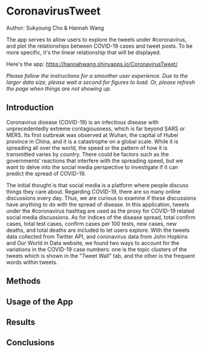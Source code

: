 # CoronavirusTweet
Author: Sukyoung Cho & Hannah Wang  
  
The app serves to allow users to explore the tweets under #coronavirus, and plot the relationships between COVID-19 cases and tweet posts. To be more specific, it's the linear relationship that will be displayed.
  
Here's the app: https://hannahwang.shinyapps.io/CoronavirusTweet/

*Please follow the instructions for a smoother user experience. Due to the larger data size, please wait a second for figures to load. Or, please refresh the page when things are not showing up.*

## Introduction
Coronavirus disease (COVID-19) is an infectious disease with unprecedentedly extreme contagiousness, which is far beyond SARS or MERS. Its first outbreak was observed at Wuhan, the capital of Hubei province in China, and it is a catastrophe on a global scale. While it is spreading all over the world, the speed or the pattern of how it is transmitted varies by country. There could be factors such as the governments’ reactions that interfere with the spreading speed, but we want to delve into the social media perspective to investigate if it can predict the spread of COVID-19.
 
The initial thought is that social media is a platform where people discuss things they care about. Regarding COVID-19, there are so many online discussions every day. Thus, we are curious to examine if these discussions have anything to do with the spread of disease. In this application, tweets under the #coronavirus hashtag are used as the proxy for COVID-19 related social media discussions. As for indices of the disease spread, total confirm cases, total test cases, confirm cases per 100 tests, new cases, new deaths, and total deaths are included to let users explore. With the tweets data collected from Twitter API, and coronavirus data from John Hopkins and Our World in Data website, we found two ways to account for the variations in the COVID-19 case numbers: one is the topic clusters of the tweets which is shown in the "Tweet Wall" tab, and the other is the frequent words within tweets.

## Methods

## Usage of the App

## Results

## Conclusions
